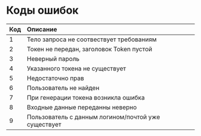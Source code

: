 # Коды ошибок


| Код | Описание                                            |
|:----|:----------------------------------------------------|
| 1   | Тело запроса не соотвествует требованиям            |
| 2   | Токен не передан, заголовок Token пустой            |
| 3   | Неверный пароль                                     |
| 4   | Указанного токена не существует                     |
| 5   | Недостаточно прав                                   |
| 6   | Пользователь не найден                              |
| 7   | При генерации токена возникла ошибка                |
| 8   | Входные данные переданны неверно                    |
| 9   | Пользователь с данным логином/почтой уже существует |
